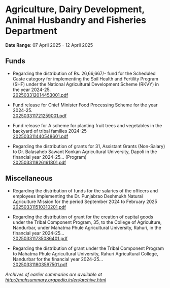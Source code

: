 # Agriculture, Dairy Development, Animal Husbandry and Fisheries Department

**Date Range**: 07 April 2025 - 12 April 2025


## Funds
- Regarding the distribution of Rs. 26,66,667/- fund for the Scheduled Caste category for implementing the Soil Health and Fertility Program (SHF) under the National Agricultural Development Scheme (RKVY) in the year 2024-25.\
  [202503312014453001.pdf](https://gr.maharashtra.gov.in/Site/Upload/Government%20Resolutions/English/202503312014453001.pdf)

- Fund release for Chief Minister Food Processing Scheme for the year 2024-25.\
  [202503311721259001.pdf](https://gr.maharashtra.gov.in/Site/Upload/Government%20Resolutions/English/202503311721259001.pdf)

- Fund release for A scheme for planting fruit trees and vegetables in the backyard of tribal families  2024-25\
  [202503311440548601.pdf](https://gr.maharashtra.gov.in/Site/Upload/Government%20Resolutions/English/202503311440548601....pdf)

- Regarding the distribution of grants for 31, Assistant Grants (Non-Salary) to Dr. Balasaheb Sawant Konkan Agricultural University, Dapoli in the financial year 2024-25... (Program)\
  [202503311826161801.pdf](https://gr.maharashtra.gov.in/Site/Upload/Government%20Resolutions/English/202503311826161801.....pdf)

## Miscellaneous
- Regarding the distribution of funds for the salaries of the officers and employees implementing the Dr. Punjabrao Deshmukh Natural Agriculture Mission for the period September 2024 to February 2025\
  [202503311510310201.pdf](https://gr.maharashtra.gov.in/Site/Upload/Government%20Resolutions/English/202503311510310201.pdf)

- Regarding the distribution of grant for the creation of capital goods under the Tribal Component Program, 35, to the College of Agriculture, Nandurbar, under Mahatma Phule Agricultural University, Rahuri, in the financial year 2024-25...\
  [202503311735086401.pdf](https://gr.maharashtra.gov.in/Site/Upload/Government%20Resolutions/English/202503311735086401.pdf)

- Regarding the distribution of grant under the Tribal Component Program to Mahatma Phule Agricultural University, Rahuri Agricultural College, Nandurbar for the financial year 2024-25...\
  [202503311803597501.pdf](https://gr.maharashtra.gov.in/Site/Upload/Government%20Resolutions/English/202503311803597501.pdf)


*Archives of earlier summaries are available at http://mahsummary.orgpedia.in/en/archive.html*